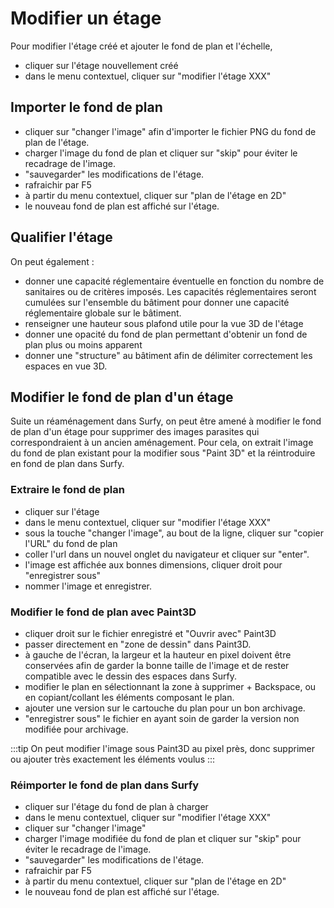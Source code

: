 # Modifier un étage

<Youtube code="yw4XtiZNnu8"/>

Pour modifier l'étage créé et ajouter le fond de plan et l'échelle,

-   cliquer sur l'étage nouvellement créé
-   dans le menu contextuel, cliquer sur "modifier l'étage XXX"


## Importer le fond de plan

-   cliquer sur "changer l'image" afin d'importer le fichier PNG du fond de plan de l'étage.
-   charger l'image du fond de plan et cliquer sur "skip" pour éviter le recadrage de l'image.
-   "sauvegarder" les modifications de l'étage.
-   rafraichir par F5
-   à partir du menu contextuel, cliquer sur "plan de l'étage en 2D"
-   le nouveau fond de plan est affiché sur l'étage.



## Qualifier l'étage

On peut également :
-   donner une capacité réglementaire éventuelle en fonction du nombre de sanitaires ou de critères imposés. Les capacités      réglementaires seront cumulées sur l'ensemble du bâtiment pour donner une capacité réglementaire globale sur le bâtiment.
-   renseigner une hauteur sous plafond utile pour la vue 3D de l'étage
-   donner une opacité du fond de plan permettant d'obtenir un fond de plan plus ou moins apparent
-   donner une "structure" au bâtiment afin de délimiter correctement les espaces en vue 3D.


## Modifier le fond de plan d'un étage


<Youtube code="c_q-iUf1Is4"/>


Suite un réaménagement dans Surfy, on peut être amené à modifier le fond de plan d'un étage pour supprimer des images parasites qui correspondraient à un ancien aménagement.
Pour cela, on extrait l'image du fond de plan existant pour la modifier sous "Paint 3D" et la réintroduire en fond de plan dans Surfy.

### Extraire le fond de plan

-   cliquer sur l'étage
-   dans le menu contextuel, cliquer sur "modifier l'étage XXX"
-   sous la touche "changer l'image", au bout de la ligne, cliquer sur "copier l'URL" du fond de plan
-   coller l'url dans un nouvel onglet du navigateur et cliquer sur "enter".  
-   l'image est affichée aux bonnes dimensions, cliquer droit pour "enregistrer sous"
-   nommer l'image et enregistrer.

### Modifier le fond de plan avec Paint3D


-   cliquer droit sur le fichier enregistré et "Ouvrir avec" Paint3D
-   passer directement en "zone de dessin" dans Paint3D.
-   à gauche de l'écran, la largeur et la hauteur en pixel doivent être conservées afin de garder la bonne taille de l'image et de rester compatible avec le dessin des espaces dans Surfy.
-   modifier le plan en sélectionnant la zone à supprimer + Backspace, ou en copiant/collant les éléments composant le plan.
-   ajouter une version sur le cartouche du plan pour un bon archivage.
-   "enregistrer sous" le fichier en ayant soin de garder la version non modifiée pour archivage.

:::tip
On peut modifier l'image sous Paint3D au pixel près, donc supprimer ou ajouter très exactement les éléments voulus
:::

### Réimporter le fond de plan dans Surfy


-   cliquer sur l'étage du fond de plan à charger
-   dans le menu contextuel, cliquer sur "modifier l'étage XXX"
-   cliquer sur "changer l'image"
-   charger l'image modifiée du fond de plan et cliquer sur "skip" pour éviter le recadrage de l'image.
-   "sauvegarder" les modifications de l'étage.
-   rafraichir par F5
-   à partir du menu contextuel, cliquer sur "plan de l'étage en 2D"
-   le nouveau fond de plan est affiché sur l'étage.

